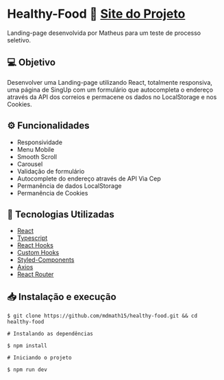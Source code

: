 # Healthy-Food :seedling:                               [Site do Projeto](https://healthy-food.surge.sh/)

Landing-page desenvolvida por Matheus para um teste de processo seletivo.

## 💻 Objetivo

Desenvolver uma Landing-page utilizando React, totalmente responsiva, uma página de SingUp com um formulário que autocompleta o endereço através da API dos correios e permacene os dados no LocalStorage e nos Cookies.

## ⚙️ Funcionalidades 
  - Responsividade
  - Menu Mobile
  - Smooth Scroll
  - Carousel
  - Validação de formulário
  - Autocomplete do endereço através de API Via Cep
  - Permanência de dados LocalStorage
  - Permanência de Cookies

  
## 🔨 Tecnologias Utilizadas
  - [React](https://pt-br.reactjs.org/)
  - [Typescript](https://www.typescriptlang.org/)
  - [React Hooks](https://pt-br.reactjs.org/docs/hooks-intro.html)
  - [Custom Hooks](https://pt-br.reactjs.org/docs/hooks-custom.html)
  - [Styled-Components](https://styled-components.com/)
  - [Axios](https://axios-http.com/ptbr/docs/intro)
  - [React Router](https://reactrouter.com/)
 
## 📥 Instalação e execução
```
$ git clone https://github.com/mdmath15/healthy-food.git && cd healthy-food
``` 

```
# Instalando as dependências

$ npm install

# Iniciando o projeto

$ npm run dev
```


